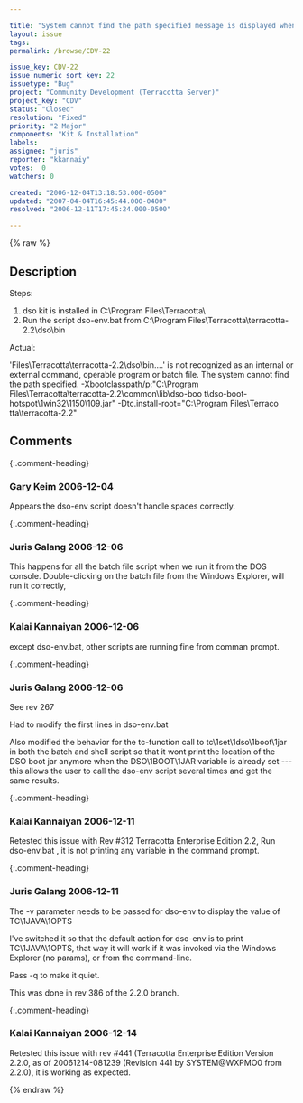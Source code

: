 ```yaml
---

title: "System cannot find the path specified message is displayed when dso-env.bat is executed"
layout: issue
tags: 
permalink: /browse/CDV-22

issue_key: CDV-22
issue_numeric_sort_key: 22
issuetype: "Bug"
project: "Community Development (Terracotta Server)"
project_key: "CDV"
status: "Closed"
resolution: "Fixed"
priority: "2 Major"
components: "Kit & Installation"
labels: 
assignee: "juris"
reporter: "kkannaiy"
votes:  0
watchers: 0

created: "2006-12-04T13:18:53.000-0500"
updated: "2007-04-04T16:45:44.000-0400"
resolved: "2006-12-11T17:45:24.000-0500"

---
```




{% raw %}



## Description

<div markdown="1" class="description">

Steps:

1. dso kit is installed in C:\Program Files\Terracotta\
2. Run the script dso-env.bat from C:\Program Files\Terracotta\terracotta-2.2\dso\bin

Actual:

'Files\Terracotta\terracotta-2.2\dso\bin\..\..' is not recognized as an internal
 or external command,
operable program or batch file.
The system cannot find the path specified.
-Xbootclasspath/p:"C:\Program Files\Terracotta\terracotta-2.2\common\lib\dso-boo
t\dso-boot-hotspot\1win32\1150\109.jar" -Dtc.install-root="C:\Program Files\Terraco
tta\terracotta-2.2"



</div>

## Comments


{:.comment-heading}
### **Gary Keim** <span class="date">2006-12-04</span>

<div markdown="1" class="comment">

Appears the dso-env script doesn't handle spaces correctly.


</div>


{:.comment-heading}
### **Juris Galang** <span class="date">2006-12-06</span>

<div markdown="1" class="comment">

This happens for all the batch file script when we run it from the DOS console.
Double-clicking on the batch file from the Windows Explorer, will run it correctly,


</div>


{:.comment-heading}
### **Kalai Kannaiyan** <span class="date">2006-12-06</span>

<div markdown="1" class="comment">

except dso-env.bat, other scripts are running fine from comman prompt.

</div>


{:.comment-heading}
### **Juris Galang** <span class="date">2006-12-06</span>

<div markdown="1" class="comment">

See rev 267

Had to modify the first lines in dso-env.bat

Also modified the behavior for the tc-function call to tc\1set\1dso\1boot\1jar in both the batch and shell script so that it wont print the location of the DSO boot jar anymore when the DSO\1BOOT\1JAR variable is already set --- this allows the user to call the dso-env script several times and get the same results.

</div>


{:.comment-heading}
### **Kalai Kannaiyan** <span class="date">2006-12-11</span>

<div markdown="1" class="comment">

Retested this issue with Rev #312 Terracotta Enterprise Edition 2.2, 
Run dso-env.bat , it is not printing any variable in the command prompt. 


</div>


{:.comment-heading}
### **Juris Galang** <span class="date">2006-12-11</span>

<div markdown="1" class="comment">

The -v parameter needs to be passed  for dso-env to display the value of TC\1JAVA\1OPTS

I've switched it so that the default action for dso-env is to print TC\1JAVA\1OPTS, that way it will work if it was invoked via the Windows Explorer (no params), or from the command-line.

Pass -q to make it quiet.

This was done in rev 386 of the 2.2.0 branch.

</div>


{:.comment-heading}
### **Kalai Kannaiyan** <span class="date">2006-12-14</span>

<div markdown="1" class="comment">

Retested this issue with rev #441 (Terracotta Enterprise Edition Version 2.2.0, as of 20061214-081239 (Revision 441 by SYSTEM@WXPMO0 from 2.2.0), it is working as expected.

</div>



{% endraw %}
